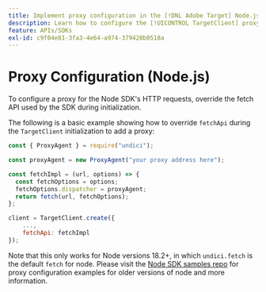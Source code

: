 ```yaml
---
title: Implement proxy configuration in the [!DNL Adobe Target] Node.js SDK
description: Learn how to configure the [!UICONTROL TargetClient] proxy configuration in the [!DNL Adobe Target] Node.js SDK.
feature: APIs/SDKs
exl-id: c9f04e81-3fa3-4e64-a974-379420b0518a
---
```

# Proxy Configuration (Node.js)

To configure a proxy for the Node SDK's HTTP requests, override the fetch API used by the SDK during initialization.

The following is a basic example showing how to override `fetchApi` during the `TargetClient` initialization to add a proxy:

```javascript {line-numbers="true"}
const { ProxyAgent } = require("undici");

const proxyAgent = new ProxyAgent("your proxy address here");

const fetchImpl = (url, options) => {
  const fetchOptions = options;
  fetchOptions.dispatcher = proxyAgent;
  return fetch(url, fetchOptions);
};

client = TargetClient.create({
    ...,
    fetchApi: fetchImpl
});
```

Note that this only works for Node versions 18.2+, in which `undici.fetch` is the default `fetch` for node.
Please visit the [Node SDK samples repo](https://github.com/adobe/target-nodejs-sdk-samples/tree/master/proxy-configuration)
for proxy configuration examples for older versions of node and more information.

